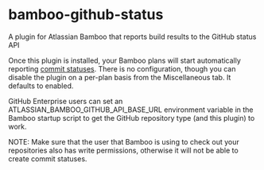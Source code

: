 # bamboo-github-status
A plugin for Atlassian Bamboo that reports build results to the GitHub status API

Once this plugin is installed, your Bamboo plans will start automatically
reporting [commit statuses](https://developer.github.com/v3/repos/statuses/).
There is no configuration, though you can disable the plugin on a per-plan
basis from the Miscellaneous tab. It defaults to enabled.

GitHub Enterprise users can set an ATLASSIAN_BAMBOO_GITHUB_API_BASE_URL
environment variable in the Bamboo startup script to get the GitHub repository
type (and this plugin) to work.

NOTE: Make sure that the user that Bamboo is using to check out your
repositories also has write permissions, otherwise it will not be able to
create commit statuses.
